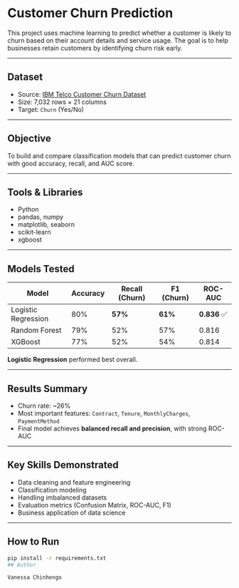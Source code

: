 
# Customer Churn Prediction

This project uses machine learning to predict whether a customer is likely to churn based on their account details and service usage. The goal is to help businesses retain customers by identifying churn risk early.

---

## Dataset
- Source: [IBM Telco Customer Churn Dataset](https://www.kaggle.com/datasets/blastchar/telco-customer-churn)
- Size: 7,032 rows × 21 columns
- Target: `Churn` (Yes/No)

---

##  Objective
To build and compare classification models that can predict customer churn with good accuracy, recall, and AUC score.

---

## Tools & Libraries
- Python
- pandas, numpy
- matplotlib, seaborn
- scikit-learn
- xgboost

---

## Models Tested

| Model                | Accuracy | Recall (Churn) | F1 (Churn) | ROC-AUC |
|---------------------|----------|----------------|------------|---------|
| Logistic Regression | 80%      | **57%**        | **61%**    | **0.836** ✅ |
| Random Forest        | 79%      | 52%            | 57%        | 0.816   |
| XGBoost              | 77%      | 52%            | 54%        | 0.814   |

 **Logistic Regression** performed best overall.

---

## Results Summary
- Churn rate: ~26%
- Most important features: `Contract`, `Tenure`, `MonthlyCharges`, `PaymentMethod`
- Final model achieves **balanced recall and precision**, with strong ROC-AUC

---

## Key Skills Demonstrated
- Data cleaning and feature engineering
- Classification modeling
- Handling imbalanced datasets
- Evaluation metrics (Confusion Matrix, ROC-AUC, F1)
- Business application of data science

---

## How to Run

```bash
pip install -r requirements.txt
## Author

Vanessa Chinhengo
